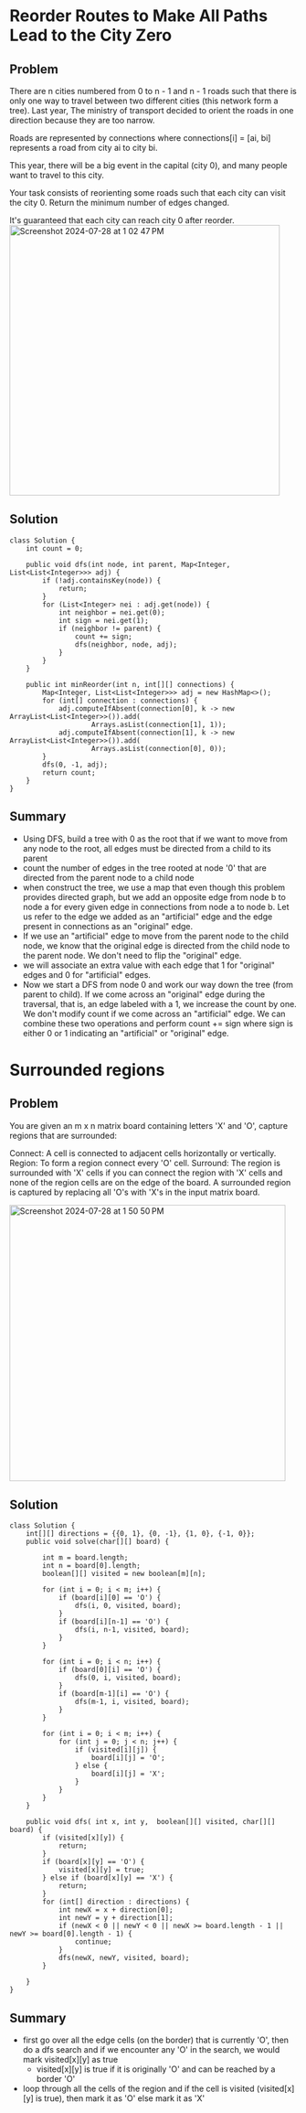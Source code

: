 # Reorder Routes to Make All Paths Lead to the City Zero
## Problem
There are n cities numbered from 0 to n - 1 and n - 1 roads such that there is only one way to travel between two different cities (this network form a tree). Last year, The ministry of transport decided to orient the roads in one direction because they are too narrow.

Roads are represented by connections where connections[i] = [ai, bi] represents a road from city ai to city bi.

This year, there will be a big event in the capital (city 0), and many people want to travel to this city.

Your task consists of reorienting some roads such that each city can visit the city 0. Return the minimum number of edges changed.

It's guaranteed that each city can reach city 0 after reorder.
<img width="473" alt="Screenshot 2024-07-28 at 1 02 47 PM" src="https://github.com/user-attachments/assets/5ac141dc-5540-4056-96b5-6c9be5c7e3de">

## Solution
```
class Solution {
    int count = 0;

    public void dfs(int node, int parent, Map<Integer, List<List<Integer>>> adj) {
        if (!adj.containsKey(node)) {
            return;
        }
        for (List<Integer> nei : adj.get(node)) {
            int neighbor = nei.get(0);
            int sign = nei.get(1);
            if (neighbor != parent) {
                count += sign;
                dfs(neighbor, node, adj);
            }
        }
    }

    public int minReorder(int n, int[][] connections) {
        Map<Integer, List<List<Integer>>> adj = new HashMap<>();
        for (int[] connection : connections) {
            adj.computeIfAbsent(connection[0], k -> new ArrayList<List<Integer>>()).add(
                    Arrays.asList(connection[1], 1));
            adj.computeIfAbsent(connection[1], k -> new ArrayList<List<Integer>>()).add(
                    Arrays.asList(connection[0], 0));
        }
        dfs(0, -1, adj);
        return count;
    }
}
```

## Summary
- Using DFS, build a tree with 0 as the root that if we want to move from any node to the root, all edges must be directed from a child to its parent
- count the number of edges in the tree rooted at node '0' that are directed from the parent node to a child node
- when construct the tree, we use a map that even though this problem provides directed graph, but we add an opposite edge from node b to node a for every given edge in connections from node a to node b. Let us refer to the edge we added as an "artificial" edge and the edge present in connections as an "original" edge.
- If we use an "artificial" edge to move from the parent node to the child node, we know that the original edge is directed from the child node to the parent node. We don't need to flip the "original" edge.
- we will associate an extra value with each edge that 1 for "original" edges and 0 for "artificial" edges.
- Now we start a DFS from node 0 and work our way down the tree (from parent to child). If we come across an "original" edge during the traversal, that is, an edge labeled with a 1, we increase the count by one. We don't modify count if we come across an "artificial" edge. We can combine these two operations and perform count += sign where sign is either 0 or 1 indicating an "artificial" or "original" edge.


# Surrounded regions
## Problem
You are given an m x n matrix board containing letters 'X' and 'O', capture regions that are surrounded:

Connect: A cell is connected to adjacent cells horizontally or vertically.
Region: To form a region connect every 'O' cell.
Surround: The region is surrounded with 'X' cells if you can connect the region with 'X' cells and none of the region cells are on the edge of the board.
A surrounded region is captured by replacing all 'O's with 'X's in the input matrix board.

<img width="483" alt="Screenshot 2024-07-28 at 1 50 50 PM" src="https://github.com/user-attachments/assets/aa657e8d-e474-4ffe-bab0-ee712ef21e46">

## Solution
```
class Solution {
    int[][] directions = {{0, 1}, {0, -1}, {1, 0}, {-1, 0}};
    public void solve(char[][] board) {
        
        int m = board.length;
        int n = board[0].length;
        boolean[][] visited = new boolean[m][n];

        for (int i = 0; i < m; i++) {
            if (board[i][0] == 'O') {
                dfs(i, 0, visited, board);
            } 
            if (board[i][n-1] == 'O') {
                dfs(i, n-1, visited, board);
            }
        }
        
        for (int i = 0; i < n; i++) {
            if (board[0][i] == 'O') {
                dfs(0, i, visited, board);
            } 
            if (board[m-1][i] == 'O') {
                dfs(m-1, i, visited, board);
            }
        }
        
        for (int i = 0; i < m; i++) {
            for (int j = 0; j < n; j++) {
                if (visited[i][j]) {
                    board[i][j] = 'O';
                } else {
                    board[i][j] = 'X';
                }
            }
        } 
    }

    public void dfs( int x, int y,  boolean[][] visited, char[][] board) {
        if (visited[x][y]) {
            return;
        }
        if (board[x][y] == 'O') {
            visited[x][y] = true;
        } else if (board[x][y] == 'X') {
            return;
        }
        for (int[] direction : directions) {
            int newX = x + direction[0];
            int newY = y + direction[1];
            if (newX < 0 || newY < 0 || newX >= board.length - 1 || newY >= board[0].length - 1) {
                continue;
            }
            dfs(newX, newY, visited, board);
        }
        
    }
}
```


## Summary
- first go over all the edge cells (on the border) that is currently 'O', then do a dfs search and if we encounter any 'O' in the search, we would mark visited[x][y] as true
   - visited[x][y] is true if it is originally 'O' and can be reached by a border 'O'
- loop through all the cells of the region and if the cell is visited (visited[x][y] is true), then mark it as 'O' else mark it as 'X'

